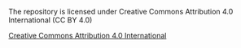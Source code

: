 The repository is licensed under Creative Commons Attribution 4.0 International (CC BY 4.0)

[Creative Commons Attribution 4.0 International](https://creativecommons.org/licenses/by/4.0/)
